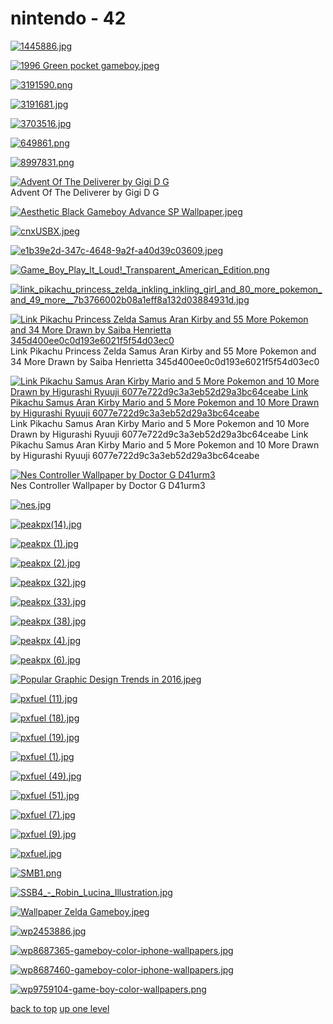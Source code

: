 # nintendo - 42
[![1445886.jpg](https://raw.githubusercontent.com/buckmanc/Wallpapers/main/mobile/nintendo/1445886.jpg "1445886.jpg")](https://raw.githubusercontent.com/buckmanc/Wallpapers/main/mobile/nintendo/1445886.jpg)

[![1996 Green pocket gameboy.jpeg](https://raw.githubusercontent.com/buckmanc/Wallpapers/main/mobile/nintendo/1996%20Green%20pocket%20gameboy.jpeg "1996 Green pocket gameboy.jpeg")](https://raw.githubusercontent.com/buckmanc/Wallpapers/main/mobile/nintendo/1996%20Green%20pocket%20gameboy.jpeg)

[![3191590.png](https://raw.githubusercontent.com/buckmanc/Wallpapers/main/mobile/nintendo/3191590.png "3191590.png")](https://raw.githubusercontent.com/buckmanc/Wallpapers/main/mobile/nintendo/3191590.png)

[![3191681.jpg](https://raw.githubusercontent.com/buckmanc/Wallpapers/main/mobile/nintendo/3191681.jpg "3191681.jpg")](https://raw.githubusercontent.com/buckmanc/Wallpapers/main/mobile/nintendo/3191681.jpg)

[![3703516.jpg](https://raw.githubusercontent.com/buckmanc/Wallpapers/main/mobile/nintendo/3703516.jpg "3703516.jpg")](https://raw.githubusercontent.com/buckmanc/Wallpapers/main/mobile/nintendo/3703516.jpg)

[![649861.png](https://raw.githubusercontent.com/buckmanc/Wallpapers/main/mobile/nintendo/649861.png "649861.png")](https://raw.githubusercontent.com/buckmanc/Wallpapers/main/mobile/nintendo/649861.png)

[![8997831.png](https://raw.githubusercontent.com/buckmanc/Wallpapers/main/mobile/nintendo/8997831.png "8997831.png")](https://raw.githubusercontent.com/buckmanc/Wallpapers/main/mobile/nintendo/8997831.png)

[![Advent Of The Deliverer by Gigi D G](https://raw.githubusercontent.com/buckmanc/Wallpapers/main/mobile/nintendo/advent_of_the_deliverer_by_gigi_d_g.png "Advent Of The Deliverer by Gigi D G")](https://raw.githubusercontent.com/buckmanc/Wallpapers/main/mobile/nintendo/advent_of_the_deliverer_by_gigi_d_g.png)\
Advent Of The Deliverer by Gigi D G

[![Aesthetic Black Gameboy Advance SP Wallpaper.jpeg](https://raw.githubusercontent.com/buckmanc/Wallpapers/main/mobile/nintendo/Aesthetic%20Black%20Gameboy%20Advance%20SP%20Wallpaper.jpeg "Aesthetic Black Gameboy Advance SP Wallpaper.jpeg")](https://raw.githubusercontent.com/buckmanc/Wallpapers/main/mobile/nintendo/Aesthetic%20Black%20Gameboy%20Advance%20SP%20Wallpaper.jpeg)

[![cnxUSBX.jpeg](https://raw.githubusercontent.com/buckmanc/Wallpapers/main/mobile/nintendo/cnxUSBX.jpeg "cnxUSBX.jpeg")](https://raw.githubusercontent.com/buckmanc/Wallpapers/main/mobile/nintendo/cnxUSBX.jpeg)

[![e1b39e2d-347c-4648-9a2f-a40d39c03609.jpeg](https://raw.githubusercontent.com/buckmanc/Wallpapers/main/mobile/nintendo/e1b39e2d-347c-4648-9a2f-a40d39c03609.jpeg "e1b39e2d-347c-4648-9a2f-a40d39c03609.jpeg")](https://raw.githubusercontent.com/buckmanc/Wallpapers/main/mobile/nintendo/e1b39e2d-347c-4648-9a2f-a40d39c03609.jpeg)

[![Game_Boy_Play_It_Loud!_Transparent_American_Edition.png](https://raw.githubusercontent.com/buckmanc/Wallpapers/main/mobile/nintendo/Game_Boy_Play_It_Loud!_Transparent_American_Edition.png "Game_Boy_Play_It_Loud!_Transparent_American_Edition.png")](https://raw.githubusercontent.com/buckmanc/Wallpapers/main/mobile/nintendo/Game_Boy_Play_It_Loud!_Transparent_American_Edition.png)

[![link_pikachu_princess_zelda_inkling_inkling_girl_and_80_more_pokemon_and_49_more__7b3766002b08a1eff8a132d03884931d.jpg](https://raw.githubusercontent.com/buckmanc/Wallpapers/main/mobile/nintendo/link_pikachu_princess_zelda_inkling_inkling_girl_and_80_more_pokemon_and_49_more__7b3766002b08a1eff8a132d03884931d.jpg "link_pikachu_princess_zelda_inkling_inkling_girl_and_80_more_pokemon_and_49_more__7b3766002b08a1eff8a132d03884931d.jpg")](https://raw.githubusercontent.com/buckmanc/Wallpapers/main/mobile/nintendo/link_pikachu_princess_zelda_inkling_inkling_girl_and_80_more_pokemon_and_49_more__7b3766002b08a1eff8a132d03884931d.jpg)

[![ Link Pikachu Princess Zelda Samus Aran Kirby and 55 More Pokemon and 34 More Drawn by Saiba Henrietta 345d400ee0c0d193e6021f5f54d03ec0](https://raw.githubusercontent.com/buckmanc/Wallpapers/main/mobile/nintendo/__link_pikachu_princess_zelda_samus_aran_kirby_and_55_more_pokemon_and_34_more_drawn_by_saiba_henrietta__345d400ee0c0d193e6021f5f54d03ec0.jpg " Link Pikachu Princess Zelda Samus Aran Kirby and 55 More Pokemon and 34 More Drawn by Saiba Henrietta 345d400ee0c0d193e6021f5f54d03ec0")](https://raw.githubusercontent.com/buckmanc/Wallpapers/main/mobile/nintendo/__link_pikachu_princess_zelda_samus_aran_kirby_and_55_more_pokemon_and_34_more_drawn_by_saiba_henrietta__345d400ee0c0d193e6021f5f54d03ec0.jpg)\
 Link Pikachu Princess Zelda Samus Aran Kirby and 55 More Pokemon and 34 More Drawn by Saiba Henrietta 345d400ee0c0d193e6021f5f54d03ec0

[![ Link Pikachu Samus Aran Kirby Mario and 5 More Pokemon and 10 More Drawn by Higurashi Ryuuji 6077e722d9c3a3eb52d29a3bc64ceabe
Link Pikachu Samus Aran Kirby Mario and 5 More Pokemon and 10 More Drawn by Higurashi Ryuuji 6077e722d9c3a3eb52d29a3bc64ceabe](https://raw.githubusercontent.com/buckmanc/Wallpapers/main/mobile/nintendo/link_pikachu_samus_aran_kirby_mario_and_5_more_pokemon_and_10_more_drawn_by_higurashi_ryuuji__6077e722d9c3a3eb52d29a3bc64ceabe.png " Link Pikachu Samus Aran Kirby Mario and 5 More Pokemon and 10 More Drawn by Higurashi Ryuuji 6077e722d9c3a3eb52d29a3bc64ceabe
Link Pikachu Samus Aran Kirby Mario and 5 More Pokemon and 10 More Drawn by Higurashi Ryuuji 6077e722d9c3a3eb52d29a3bc64ceabe")](https://raw.githubusercontent.com/buckmanc/Wallpapers/main/mobile/nintendo/link_pikachu_samus_aran_kirby_mario_and_5_more_pokemon_and_10_more_drawn_by_higurashi_ryuuji__6077e722d9c3a3eb52d29a3bc64ceabe.png)\
 Link Pikachu Samus Aran Kirby Mario and 5 More Pokemon and 10 More Drawn by Higurashi Ryuuji 6077e722d9c3a3eb52d29a3bc64ceabe
Link Pikachu Samus Aran Kirby Mario and 5 More Pokemon and 10 More Drawn by Higurashi Ryuuji 6077e722d9c3a3eb52d29a3bc64ceabe

[![Nes Controller Wallpaper by Doctor G D41urm3](https://raw.githubusercontent.com/buckmanc/Wallpapers/main/mobile/nintendo/nes_controller_wallpaper_by_doctor_g_d41urm3.jpg "Nes Controller Wallpaper by Doctor G D41urm3")](https://raw.githubusercontent.com/buckmanc/Wallpapers/main/mobile/nintendo/nes_controller_wallpaper_by_doctor_g_d41urm3.jpg)\
Nes Controller Wallpaper by Doctor G D41urm3

[![nes.jpg](https://raw.githubusercontent.com/buckmanc/Wallpapers/main/mobile/nintendo/nes.jpg "nes.jpg")](https://raw.githubusercontent.com/buckmanc/Wallpapers/main/mobile/nintendo/nes.jpg)

[![peakpx(14).jpg](https://raw.githubusercontent.com/buckmanc/Wallpapers/main/mobile/nintendo/peakpx(14).jpg "peakpx(14).jpg")](https://raw.githubusercontent.com/buckmanc/Wallpapers/main/mobile/nintendo/peakpx(14).jpg)

[![peakpx (1).jpg](https://raw.githubusercontent.com/buckmanc/Wallpapers/main/mobile/nintendo/peakpx%20(1).jpg "peakpx (1).jpg")](https://raw.githubusercontent.com/buckmanc/Wallpapers/main/mobile/nintendo/peakpx%20(1).jpg)

[![peakpx (2).jpg](https://raw.githubusercontent.com/buckmanc/Wallpapers/main/mobile/nintendo/peakpx%20(2).jpg "peakpx (2).jpg")](https://raw.githubusercontent.com/buckmanc/Wallpapers/main/mobile/nintendo/peakpx%20(2).jpg)

[![peakpx (32).jpg](https://raw.githubusercontent.com/buckmanc/Wallpapers/main/mobile/nintendo/peakpx%20(32).jpg "peakpx (32).jpg")](https://raw.githubusercontent.com/buckmanc/Wallpapers/main/mobile/nintendo/peakpx%20(32).jpg)

[![peakpx (33).jpg](https://raw.githubusercontent.com/buckmanc/Wallpapers/main/mobile/nintendo/peakpx%20(33).jpg "peakpx (33).jpg")](https://raw.githubusercontent.com/buckmanc/Wallpapers/main/mobile/nintendo/peakpx%20(33).jpg)

[![peakpx (38).jpg](https://raw.githubusercontent.com/buckmanc/Wallpapers/main/mobile/nintendo/peakpx%20(38).jpg "peakpx (38).jpg")](https://raw.githubusercontent.com/buckmanc/Wallpapers/main/mobile/nintendo/peakpx%20(38).jpg)

[![peakpx (4).jpg](https://raw.githubusercontent.com/buckmanc/Wallpapers/main/mobile/nintendo/peakpx%20(4).jpg "peakpx (4).jpg")](https://raw.githubusercontent.com/buckmanc/Wallpapers/main/mobile/nintendo/peakpx%20(4).jpg)

[![peakpx (6).jpg](https://raw.githubusercontent.com/buckmanc/Wallpapers/main/mobile/nintendo/peakpx%20(6).jpg "peakpx (6).jpg")](https://raw.githubusercontent.com/buckmanc/Wallpapers/main/mobile/nintendo/peakpx%20(6).jpg)

[![Popular Graphic Design Trends in 2016.jpeg](https://raw.githubusercontent.com/buckmanc/Wallpapers/main/mobile/nintendo/Popular%20Graphic%20Design%20Trends%20in%202016.jpeg "Popular Graphic Design Trends in 2016.jpeg")](https://raw.githubusercontent.com/buckmanc/Wallpapers/main/mobile/nintendo/Popular%20Graphic%20Design%20Trends%20in%202016.jpeg)

[![pxfuel (11).jpg](https://raw.githubusercontent.com/buckmanc/Wallpapers/main/mobile/nintendo/pxfuel%20(11).jpg "pxfuel (11).jpg")](https://raw.githubusercontent.com/buckmanc/Wallpapers/main/mobile/nintendo/pxfuel%20(11).jpg)

[![pxfuel (18).jpg](https://raw.githubusercontent.com/buckmanc/Wallpapers/main/mobile/nintendo/pxfuel%20(18).jpg "pxfuel (18).jpg")](https://raw.githubusercontent.com/buckmanc/Wallpapers/main/mobile/nintendo/pxfuel%20(18).jpg)

[![pxfuel (19).jpg](https://raw.githubusercontent.com/buckmanc/Wallpapers/main/mobile/nintendo/pxfuel%20(19).jpg "pxfuel (19).jpg")](https://raw.githubusercontent.com/buckmanc/Wallpapers/main/mobile/nintendo/pxfuel%20(19).jpg)

[![pxfuel (1).jpg](https://raw.githubusercontent.com/buckmanc/Wallpapers/main/mobile/nintendo/pxfuel%20(1).jpg "pxfuel (1).jpg")](https://raw.githubusercontent.com/buckmanc/Wallpapers/main/mobile/nintendo/pxfuel%20(1).jpg)

[![pxfuel (49).jpg](https://raw.githubusercontent.com/buckmanc/Wallpapers/main/mobile/nintendo/pxfuel%20(49).jpg "pxfuel (49).jpg")](https://raw.githubusercontent.com/buckmanc/Wallpapers/main/mobile/nintendo/pxfuel%20(49).jpg)

[![pxfuel (51).jpg](https://raw.githubusercontent.com/buckmanc/Wallpapers/main/mobile/nintendo/pxfuel%20(51).jpg "pxfuel (51).jpg")](https://raw.githubusercontent.com/buckmanc/Wallpapers/main/mobile/nintendo/pxfuel%20(51).jpg)

[![pxfuel (7).jpg](https://raw.githubusercontent.com/buckmanc/Wallpapers/main/mobile/nintendo/pxfuel%20(7).jpg "pxfuel (7).jpg")](https://raw.githubusercontent.com/buckmanc/Wallpapers/main/mobile/nintendo/pxfuel%20(7).jpg)

[![pxfuel (9).jpg](https://raw.githubusercontent.com/buckmanc/Wallpapers/main/mobile/nintendo/pxfuel%20(9).jpg "pxfuel (9).jpg")](https://raw.githubusercontent.com/buckmanc/Wallpapers/main/mobile/nintendo/pxfuel%20(9).jpg)

[![pxfuel.jpg](https://raw.githubusercontent.com/buckmanc/Wallpapers/main/mobile/nintendo/pxfuel.jpg "pxfuel.jpg")](https://raw.githubusercontent.com/buckmanc/Wallpapers/main/mobile/nintendo/pxfuel.jpg)

[![SMB1.png](https://raw.githubusercontent.com/buckmanc/Wallpapers/main/mobile/nintendo/SMB1.png "SMB1.png")](https://raw.githubusercontent.com/buckmanc/Wallpapers/main/mobile/nintendo/SMB1.png)

[![SSB4_-_Robin_Lucina_Illustration.jpg](https://raw.githubusercontent.com/buckmanc/Wallpapers/main/mobile/nintendo/SSB4_-_Robin_Lucina_Illustration.jpg "SSB4_-_Robin_Lucina_Illustration.jpg")](https://raw.githubusercontent.com/buckmanc/Wallpapers/main/mobile/nintendo/SSB4_-_Robin_Lucina_Illustration.jpg)

[![Wallpaper Zelda Gameboy.jpeg](https://raw.githubusercontent.com/buckmanc/Wallpapers/main/mobile/nintendo/Wallpaper%20Zelda%20Gameboy.jpeg "Wallpaper Zelda Gameboy.jpeg")](https://raw.githubusercontent.com/buckmanc/Wallpapers/main/mobile/nintendo/Wallpaper%20Zelda%20Gameboy.jpeg)

[![wp2453886.jpg](https://raw.githubusercontent.com/buckmanc/Wallpapers/main/mobile/nintendo/wp2453886.jpg "wp2453886.jpg")](https://raw.githubusercontent.com/buckmanc/Wallpapers/main/mobile/nintendo/wp2453886.jpg)

[![wp8687365-gameboy-color-iphone-wallpapers.jpg](https://raw.githubusercontent.com/buckmanc/Wallpapers/main/mobile/nintendo/wp8687365-gameboy-color-iphone-wallpapers.jpg "wp8687365-gameboy-color-iphone-wallpapers.jpg")](https://raw.githubusercontent.com/buckmanc/Wallpapers/main/mobile/nintendo/wp8687365-gameboy-color-iphone-wallpapers.jpg)

[![wp8687460-gameboy-color-iphone-wallpapers.jpg](https://raw.githubusercontent.com/buckmanc/Wallpapers/main/mobile/nintendo/wp8687460-gameboy-color-iphone-wallpapers.jpg "wp8687460-gameboy-color-iphone-wallpapers.jpg")](https://raw.githubusercontent.com/buckmanc/Wallpapers/main/mobile/nintendo/wp8687460-gameboy-color-iphone-wallpapers.jpg)

[![wp9759104-game-boy-color-wallpapers.png](https://raw.githubusercontent.com/buckmanc/Wallpapers/main/mobile/nintendo/wp9759104-game-boy-color-wallpapers.png "wp9759104-game-boy-color-wallpapers.png")](https://raw.githubusercontent.com/buckmanc/Wallpapers/main/mobile/nintendo/wp9759104-game-boy-color-wallpapers.png)



[back to top](#)
[up one level](/mobile/README.MD)
